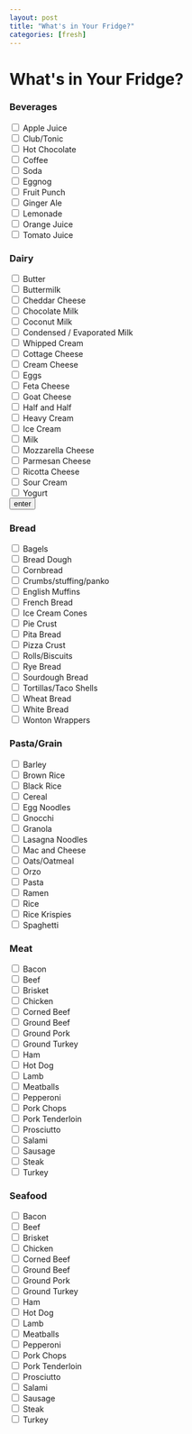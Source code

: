 ```yaml
---
layout: post
title: "What's in Your Fridge?"
categories: [fresh]
---
```

# What's in Your Fridge?

<html>
<body>

<h3>Beverages</h3>

<form action="/action_page.php">
  <input type="checkbox" id="b1">
  <label for="b1"> Apple Juice</label><br>
  <input type="checkbox" id="b2">
  <label for="b2"> Club/Tonic</label><br>
  <input type="checkbox" id="b3">
  <label for="b3"> Hot Chocolate</label><br>
  <input type="checkbox" id="b3">
  <label for="b4"> Coffee</label><br>
  <input type="checkbox" id="b4">
  <label for="b3"> Soda</label><br>
  <input type="checkbox" id="b3">
  <label for="b3"> Eggnog</label><br>
  <input type="checkbox" id="b3">
  <label for="b3"> Fruit Punch</label><br>
  <input type="checkbox" id="b3">
  <label for="b3"> Ginger Ale</label><br>
  <input type="checkbox" id="b3">
  <label for="b3"> Lemonade</label><br>
  <input type="checkbox" id="b3">
  <label for="b3"> Orange Juice</label><br>
  <input type="checkbox" id="b3">
  <label for="b3"> Tomato Juice</label><br>
</form>


<h3>Dairy</h3>

<form action="/action_page.php">
  <input type="checkbox" id="b1">
  <label for="b1"> Butter</label><br>
  <input type="checkbox" id="b2">
  <label for="b2"> Buttermilk</label><br>
  <input type="checkbox" id="b3">
  <label for="b3"> Cheddar Cheese</label><br>
  <input type="checkbox" id="b3">
  <label for="b4"> Chocolate Milk</label><br>
  <input type="checkbox" id="b4">
  <label for="b3"> Coconut Milk</label><br>
  <input type="checkbox" id="b3">
  <label for="b3"> Condensed / Evaporated Milk</label><br>
  <input type="checkbox" id="b3">
  <label for="b3"> Whipped Cream</label><br>
  <input type="checkbox" id="b3">
  <label for="b3"> Cottage Cheese</label><br>
  <input type="checkbox" id="b3">
  <label for="b3"> Cream Cheese</label><br>
  <input type="checkbox" id="b3">
  <label for="b3"> Eggs</label><br>
  <input type="checkbox" id="b3">
  <label for="b3"> Feta Cheese</label><br>
  <input type="checkbox" id="b3">
  <label for="b3"> Goat Cheese</label><br>
  <input type="checkbox" id="b3">
  <label for="b3"> Half and Half</label><br>
  <input type="checkbox" id="b3">
  <label for="b3"> Heavy Cream</label><br>
  <input type="checkbox" id="b3">
  <label for="b3"> Ice Cream</label><br>
  <input type="checkbox" id="b3">
  <label for="b3"> Milk</label><br>
  <input type="checkbox" id="b3">
  <label for="b3"> Mozzarella Cheese</label><br>
  <input type="checkbox" id="b3">
  <label for="b3"> Parmesan Cheese</label><br>
  <input type="checkbox" id="b3">
  <label for="b3"> Ricotta Cheese</label><br>
  <input type="checkbox" id="b3">
  <label for="b3"> Sour Cream</label><br>
  <input type="checkbox" id="b3">
  <label for="b3"> Yogurt</label><br>
  <input type="submit" value="enter">
</form>


<h3>Bread</h3>

<form action="/action_page.php">
  <input type="checkbox" id="b1">
  <label for="b1"> Bagels</label><br>
  <input type="checkbox" id="b2">
  <label for="b2"> Bread Dough</label><br>
  <input type="checkbox" id="b3">
  <label for="b3"> Cornbread</label><br>
  <input type="checkbox" id="b3">
  <label for="b4"> Crumbs/stuffing/panko</label><br>
  <input type="checkbox" id="b4">
  <label for="b3"> English Muffins</label><br>
  <input type="checkbox" id="b3">
  <label for="b3"> French Bread</label><br>
  <input type="checkbox" id="b3">
  <label for="b3"> Ice Cream Cones</label><br>
  <input type="checkbox" id="b3">
  <label for="b3"> Pie Crust</label><br>
  <input type="checkbox" id="b3">
  <label for="b3"> Pita Bread</label><br>
  <input type="checkbox" id="b3">
  <label for="b3"> Pizza Crust</label><br>
  <input type="checkbox" id="b3">
  <label for="b3"> Rolls/Biscuits</label><br>
  <input type="checkbox" id="b3">
  <label for="b3"> Rye Bread</label><br>
  <input type="checkbox" id="b3">
  <label for="b3"> Sourdough Bread</label><br>
  <input type="checkbox" id="b3">
  <label for="b3"> Tortillas/Taco Shells</label><br>
  <input type="checkbox" id="b3">
  <label for="b3"> Wheat Bread</label><br>
  <input type="checkbox" id="b3">
  <label for="b3"> White Bread</label><br>
  <input type="checkbox" id="b3">
  <label for="b3"> Wonton Wrappers</label><br>


  <h3>Pasta/Grain</h3>

<form action="/action_page.php">
  <input type="checkbox" id="b1">
  <label for="b1"> Barley</label><br>
  <input type="checkbox" id="b2">
  <label for="b2"> Brown Rice</label><br>
  <input type="checkbox" id="b3">
  <label for="b3"> Black Rice</label><br>
  <input type="checkbox" id="b3">
  <label for="b4"> Cereal</label><br>
  <input type="checkbox" id="b4">
  <label for="b3"> Egg Noodles</label><br>
  <input type="checkbox" id="b3">
  <label for="b3"> Gnocchi</label><br>
  <input type="checkbox" id="b3">
  <label for="b3"> Granola</label><br>
  <input type="checkbox" id="b3">
  <label for="b3"> Lasagna Noodles</label><br>
  <input type="checkbox" id="b3">
  <label for="b3"> Mac and Cheese</label><br>
  <input type="checkbox" id="b3">
  <label for="b3"> Oats/Oatmeal</label><br>
  <input type="checkbox" id="b3">
  <label for="b3"> Orzo</label><br>
  <input type="checkbox" id="b3">
  <label for="b3"> Pasta</label><br>
  <input type="checkbox" id="b3">
  <label for="b3"> Ramen</label><br>
  <input type="checkbox" id="b3">
  <label for="b3"> Rice</label><br>
  <input type="checkbox" id="b3">
  <label for="b3"> Rice Krispies</label><br>
  <input type="checkbox" id="b3">
  <label for="b3"> Spaghetti</label><br>


  <h3>Meat</h3>

<form action="/action_page.php">
  <input type="checkbox" id="b1">
  <label for="b1"> Bacon</label><br>
  <input type="checkbox" id="b2">
  <label for="b2"> Beef</label><br>
  <input type="checkbox" id="b3">
  <label for="b3"> Brisket</label><br>
  <input type="checkbox" id="b3">
  <label for="b4"> Chicken</label><br>
  <input type="checkbox" id="b4">
  <label for="b3"> Corned Beef</label><br>
  <input type="checkbox" id="b3">
  <label for="b3"> Ground Beef</label><br>
  <input type="checkbox" id="b3">
  <label for="b3"> Ground Pork</label><br>
  <input type="checkbox" id="b3">
  <label for="b3"> Ground Turkey</label><br>
  <input type="checkbox" id="b3">
  <label for="b3"> Ham</label><br>
  <input type="checkbox" id="b3">
  <label for="b3"> Hot Dog</label><br>
  <input type="checkbox" id="b3">
  <label for="b3"> Lamb</label><br>
  <input type="checkbox" id="b3">
  <label for="b3"> Meatballs</label><br>
  <input type="checkbox" id="b3">
  <label for="b3"> Pepperoni</label><br>
  <input type="checkbox" id="b3">
  <label for="b3"> Pork Chops</label><br>
  <input type="checkbox" id="b3">
  <label for="b3"> Pork Tenderloin</label><br>
  <input type="checkbox" id="b3">
  <label for="b3"> Prosciutto</label><br>
  <input type="checkbox" id="b3">
  <label for="b3"> Salami</label><br>
  <input type="checkbox" id="b3">
  <label for="b3"> Sausage</label><br>
  <input type="checkbox" id="b3">
  <label for="b3"> Steak</label><br>
  <input type="checkbox" id="b3">
  <label for="b3"> Turkey</label><br>


  <h3>Seafood</h3>

<form action="/action_page.php">
  <input type="checkbox" id="b1">
  <label for="b1"> Bacon</label><br>
  <input type="checkbox" id="b2">
  <label for="b2"> Beef</label><br>
  <input type="checkbox" id="b3">
  <label for="b3"> Brisket</label><br>
  <input type="checkbox" id="b3">
  <label for="b4"> Chicken</label><br>
  <input type="checkbox" id="b4">
  <label for="b3"> Corned Beef</label><br>
  <input type="checkbox" id="b3">
  <label for="b3"> Ground Beef</label><br>
  <input type="checkbox" id="b3">
  <label for="b3"> Ground Pork</label><br>
  <input type="checkbox" id="b3">
  <label for="b3"> Ground Turkey</label><br>
  <input type="checkbox" id="b3">
  <label for="b3"> Ham</label><br>
  <input type="checkbox" id="b3">
  <label for="b3"> Hot Dog</label><br>
  <input type="checkbox" id="b3">
  <label for="b3"> Lamb</label><br>
  <input type="checkbox" id="b3">
  <label for="b3"> Meatballs</label><br>
  <input type="checkbox" id="b3">
  <label for="b3"> Pepperoni</label><br>
  <input type="checkbox" id="b3">
  <label for="b3"> Pork Chops</label><br>
  <input type="checkbox" id="b3">
  <label for="b3"> Pork Tenderloin</label><br>
  <input type="checkbox" id="b3">
  <label for="b3"> Prosciutto</label><br>
  <input type="checkbox" id="b3">
  <label for="b3"> Salami</label><br>
  <input type="checkbox" id="b3">
  <label for="b3"> Sausage</label><br>
  <input type="checkbox" id="b3">
  <label for="b3"> Steak</label><br>
  <input type="checkbox" id="b3">
  <label for="b3"> Turkey</label><br>
</body>
</html>


